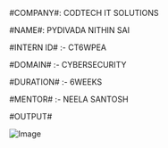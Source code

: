 #COMPANY#: CODTECH IT SOLUTIONS

#NAME#: PYDIVADA NITHIN SAI

#INTERN ID# :- CT6WPEA

#DOMAIN# :- CYBERSECURITY

#DURATION# :- 6WEEKS

#MENTOR# :- NEELA SANTOSH

#OUTPUT#

![Image](https://github.com/user-attachments/assets/4fd3b7fa-b9a4-4c14-aed4-b7a64f6f40df)
